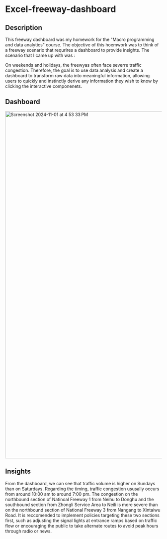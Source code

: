# Excel-freeway-dashboard

## Description

This freeway dashboard was my homework for the "Macro programming and data analytics" course. The objective of this hoemwork was to think of a freeway scenario that requrires a dashboard to provide insights. The scenario that I came up with was :

On weekends and holidays, the freewyas often face severre traffic congestion. Therefore, the goal is to use data analysis and create a dashboard to transform raw data into meaningful information, allowing users to quickly and instinctly derive any information they wish to know by clicking the interactive componenets.

## Dashboard
<img width="1115" alt="Screenshot 2024-11-01 at 4 53 33 PM" src="https://github.com/user-attachments/assets/cdc4b449-2ae2-4d86-b534-f728bc360b33">


## Insights 
From the dashboard, we can see that traffic volume is higher on Sundays than on Saturdays. Regarding the timing, traffic congestion ususally occurs from around 10:00 am to around 7:00 pm. The congestion on the northbound section of Natinoal Freeway 1 from Neihu to Donghu and the southbound section from Zhongli Service Area to Neili is more severe than on the northbound section of National Freeway 3 from Nangang to Xintaiwu Road. 
It is reccomended to implement policies targeting these two sections first, such as adjusting the signal lights at entrance ramps based on traffic flow or encouraging the public to take alternate routes to avoid peak hours through radio or news.

